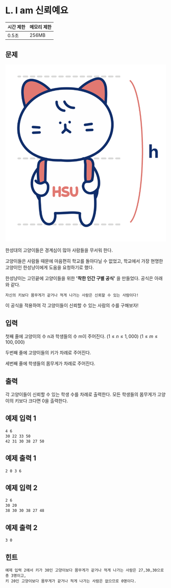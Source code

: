 # L. I am 신뢰예요

| 시간 제한 | 메모리 제한 |
| --- | --- |
| 0.5초 | 256MB |

## 문제

![HansungNyang](/assets/hansungNyang.png)

한성대의 고양이들은 경계심이 많아 사람들을 무서워 한다.

고양이들은 사람들 때문에 마음편히 학교를 돌아다닐 수 없었고, 학교에서 가장 현명한 고양이인 한성냥이에게 도움을 요청하기로 했다.

한성냥이는 고민끝에 고양이들을 위한 **'착한 인간 구별 공식'** 을 만들었다. 공식은 아래와 같다.

```
자신의 키보다 몸무게가 같거나 적게 나가는 사람은 신뢰할 수 있는 사람이다!
```

이 공식을 적용하여 각 고양이들이 신뢰할 수 있는 사람의 수를 구해보자!


## 입력

첫째 줄에 고양이의 수 n과 학생들의 수 m이 주어진다. $(1 \leq n \leq 1,000)$ $(1 \leq m \leq 100,000)$

두번째 줄에 고양이들의 키가 차례로 주어진다.

세번째 줄에 학생들의 몸무게가 차례로 주어진다.

## 출력

각 고양이들이 신뢰할 수 있는 학생 수를 차례로 출력한다.
모든 학생들의 몸무게가 고양이의 키보다 크다면 0을 출력한다.

## 예제 입력 1

```
4 6
30 22 33 50
42 31 30 38 27 50
```

## 예제 출력 1

```
2 0 3 6
```

## 예제 입력 2

```
2 6
30 20
38 30 30 38 27 48
```

## 예제 출력 2

```
3 0
```

## 힌트

```
예제 입력 2에서 키가 30인 고양이보다 몸무게가 같거나 적게 나가는 사람은 27,30,30으로 총 3명이고,
키 20인 고양이보다 몸무게가 같거나 적게 나가는 사람은 없으므로 0명이다.
```
